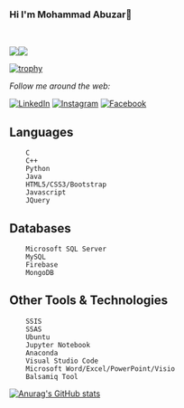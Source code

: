 ###           					                                    Hi I'm Mohammad Abuzar👋
<br>

<!--
**MohammadAbuzar945/MohammadAbuzar945** is a ✨ _special_ ✨ repository because its `README.md` (this file) appears on your GitHub profile.

Here are some ideas to get you started:

- 🔭 I’m currently working on ...
- 🌱 I’m currently learning ...
- 👯 I’m looking to collaborate on ...
- 🤔 I’m looking for help with ...
- 💬 Ask me about ...
- 📫 How to reach me: ...
- 😄 Pronouns: ...
- ⚡ Fun fact: ...
-->                                          

![](https://komarev.com/ghpvc/?username=MohammadAbuzar945)<a href="https://hits.seeyoufarm.com"><img src="https://hits.seeyoufarm.com/api/count/incr/badge.svg?url=https%3A%2F%2Fgithub.com%2Fgjbae1212%2Fhit-counter&count_bg=%23488E12&title_bg=%23625858&icon=flathub.svg&icon_color=%23E7E7E7&title=Hits&edge_flat=false"/></a>


[![trophy](https://github-profile-trophy.vercel.app/?username=MohammadAbuzar945&theme=flat)](https://github.com/ryo-ma/github-profile-trophy)

<i>Follow me around the web:</i><br>

  <!-- <a target="_blank" href="https://www.linkedin.com/in/mohammad-a-8530831aa">🇱​🇮​🇳​🇰​🇪​🇩​🇮​🇳​</a> ●
  <a target="_blank" href="https://www.instagram.com/muhammdabuzar/">🇮​🇳​🇸​🇹​🇦​🇬​🇷​🇦​🇲​</a> ●
  <a target="_blank" href="https://web.facebook.com/abuzarashraf945/">🇫​🇦​🇨​🇪​🇧​🇴​🇴​🇰​</a> ●-->


<a href="https://www.linkedin.com/in/mohammad-a-8530831aa" target="_blank"><img src="https://img.shields.io/badge/LinkedIn-%230077B5.svg?&style=flat-square&logo=linkedin&logoColor=white" alt="LinkedIn"></a>
<a href="https://www.instagram.com/muhammdabuzar/" target="_blank"><img src="https://img.shields.io/badge/Instagram-%23E4405F.svg?&style=flat-square&logo=instagram&logoColor=white" alt="Instagram"></a>
<a href="https://web.facebook.com/abuzarashraf945/" target="_blank"><img src="https://img.shields.io/badge/Facebook-%231877F2.svg?&style=flat-square&logo=facebook&logoColor=white" alt="Facebook"></a>

</div>


<!-- [🇱​🇮​🇳​🇰​🇪​🇩​🇮​🇳​](https://www.linkedin.com/in/mohammad-a-8530831aa) ● [🇮​🇳​🇸​🇹​🇦​🇬​🇷​🇦​🇲​](https://www.instagram.com/muhammdabuzar/) ● [🇫​🇦​🇨​🇪​🇧​🇴​🇴​🇰​](https://web.facebook.com/abuzarashraf945/)  -->



## Languages
        C
        C++
        Python
        Java
        HTML5/CSS3/Bootstrap      
        Javascript
        JQuery

        

## Databases
        Microsoft SQL Server
        MySQL
        Firebase
        MongoDB
## Other Tools & Technologies

        SSIS
        SSAS
        Ubuntu
        Jupyter Notebook 
        Anaconda
        Visual Studio Code
        Microsoft Word/Excel/PowerPoint/Visio
        Balsamiq Tool
    
    
[![Anurag's GitHub stats](https://github-readme-stats.vercel.app/api?username=MohammadAbuzar945)](https://github.com/anuraghazra/github-readme-stats)




